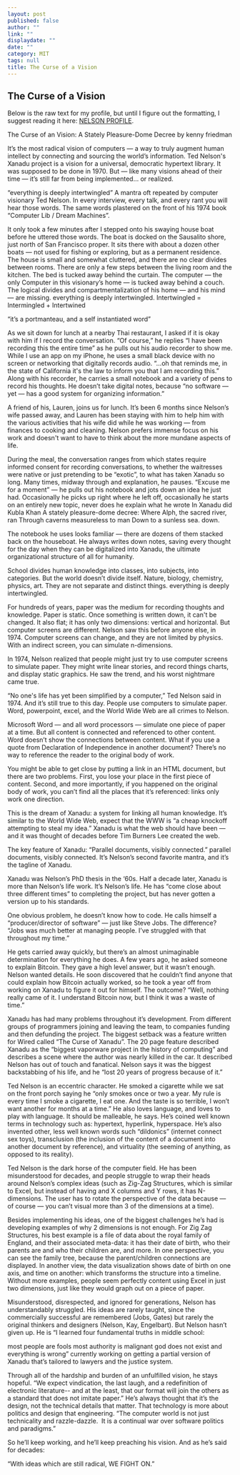 ```yaml
---
layout: post
published: false
author: ""
link: ""
displaydate: ""
date: ""
category: MIT
tags: null
title: The Curse of a Vision
---
```


## The Curse of a Vision

Below is the raw text for my profile, but until I figure out the formatting, I suggest reading it here: [NELSON PROFILE](https://www.dropbox.com/s/eexplekmtb0yb10/Nelson%20Profile.pdf?dl=0).

The Curse of an Vision:
A Stately Pleasure-Dome Decree
by kenny friedman

It’s the most radical vision of computers — a way to truly augment human intellect by connecting and sourcing the world’s information. Ted Nelson's Xanadu project is a vision for a universal, democratic hypertext library. It was supposed to be done in 1970. But — like many visions ahead of their time — it’s still far from being implemented… or realized.


“everything is deeply intertwingled” A mantra oft repeated by computer visionary Ted Nelson. In every interview, every talk, and every rant you will hear those words. The same words plastered on the front of his 1974 book “Computer Lib / Dream Machines”.

It only took a few minutes after I stepped onto his swaying house boat before he uttered those words. The boat is docked on the Sausalito shore, just north of San Francisco proper. It sits there with about a dozen other boats — not used for fishing or exploring, but as a permanent residence. The house is small and somewhat cluttered, and there are no clear divides between rooms. There are only a few steps between the living room and the kitchen. The bed is tucked away behind the curtain. The computer — the only Computer in this visionary’s home — is tucked away behind a couch. The logical divides and compartmentalization of his home — and his mind — are missing. everything is deeply intertwingled.
Intertwingled =  Intermingled + Intertwined

“it’s a portmanteau, and a self instantiated word” 

As we sit down for lunch at a nearby Thai restaurant, I asked if it is okay with him if I record the conversation. “Of course,” he replies “I have been recording this the entire time” as he pulls out his audio recorder to show me. While I use an app on my iPhone, he uses a small black device with no screen or networking that digitally records audio. “…oh that reminds me, in the state of California it's the law to inform you that I am recording this.” Along with his recorder, he carries a small notebook and a variety of pens to record his thoughts. He doesn’t take digital notes, because “no software — yet — has a good system for organizing information.”

A friend of his, Lauren, joins us for lunch. It’s been 6 months since Nelson’s wife passed away, and Lauren has been staying with him to help him with the various activities that his wife did while he was working — from finances to cooking and cleaning. Nelson prefers immense focus on his work and doesn't want to have to think about the more mundane aspects of life.

During the meal, the conversation ranges from which states require informed consent for recording conversations, to whether the waitresses were native or just pretending to be “exotic”, to what has taken Xanadu so long. Many times, midway through and explanation, he pauses. “Excuse me for a moment” — he pulls out his notebook and jots down an idea he just had. Occasionally he picks up right where he left off, occasionally he starts on an entirely new topic, never does he explain what he wrote
In Xanadu did Kubla Khan
A stately pleasure-dome decree:
Where Alph, the sacred river, ran
Through caverns measureless to man
Down to a sunless sea.  down.

The notebook he uses looks familiar — there are dozens of them stacked back on the houseboat. He always writes down notes, saving every thought for the day when they can be digitalized into Xanadu, the ultimate organizational structure of all for humanity.

School divides human knowledge into classes, into subjects, into categories. But the world doesn’t divide itself. Nature, biology, chemistry, physics, art. They are not separate and distinct things. everything is deeply intertwingled.

For hundreds of years, paper was the medium for recording thoughts and knowledge. Paper is static. Once something is written down, it can't be changed. It also flat; it has only two dimensions: vertical and horizontal. But computer screens are different. Nelson saw this before anyone else, in 1974. Computer screens can change, and they are not limited by physics. With an indirect screen, you can simulate n-dimensions.

In 1974, Nelson realized that people might just try to use computer screens to simulate paper. They might write linear stories, and record things charts, and display static graphics. He saw the trend, and his worst nightmare came true.

“No one's life has yet been simplified by a computer,” Ted Nelson said in 1974. And it’s still true to this day. People use computers to simulate paper. Word, powerpoint, excel, and the World Wide Web are all crimes to Nelson.

Microsoft Word — and all word processors — simulate one piece of paper at a time. But all content is connected and referenced to other content. Word doesn’t show the connections between content. What if you use a quote from Declaration of Independence in another document? There’s no way to reference the reader to the original body of work.

You might be able to get close by putting a link in an HTML document, but there are two problems. First, you lose your place in the first piece of content. Second, and more importantly, if you happened on the original body of work, you can’t find all the places that it’s referenced: links only work one direction.

This is the dream of Xanadu: a system for linking all human knowledge. It’s similar to the World Wide Web, expect that the WWW is “a cheap knockoff attempting to steal my idea.” Xanadu is what the web should have been — and it was thought of decades before Tim Burners Lee created the web.

The key feature of Xanadu: “Parallel documents, visibly connected.” parallel documents, visibly connected. It’s Nelson’s second favorite mantra, and it’s the tagline of Xanadu.

Xanadu was Nelson’s PhD thesis in the ‘60s. Half a decade later, Xanadu is more than Nelson’s life work. It’s Nelson’s life. He has “come close about three different times” to completing the project, but has never gotten a version up to his standards.

One obvious problem, he doesn’t know how to code. He calls himself a “producer/director of software” — just like Steve Jobs. The difference? “Jobs was much better at managing people. I’ve struggled with that throughout my time.”

He gets carried away quickly, but there’s an almost unimaginable determination for everything he does. A few years ago, he asked someone to explain Bitcoin. They gave a high level answer, but it wasn’t enough. Nelson wanted details. He soon discovered that he couldn’t find anyone that could explain how Bitcoin actually worked, so he took a year off from working on Xanadu to figure it out for himself. The outcome? “Well, nothing really came of it. I understand Bitcoin now, but I think it was a waste of time.”

Xanadu has had many problems throughout it’s development. From different groups of programmers joining and leaving the team, to companies funding and then defunding the project. The biggest setback was a feature written for Wired called “The Curse of Xanadu”. The 20 page feature described Xanadu as the “biggest vaporware project in the history of computing” and describes a scene where the author was nearly killed in the car. It described Nelson has out of touch and fanatical. Nelson says it was the biggest backstabbing of his life, and he “lost 20 years of progress because of it.”

Ted Nelson is an eccentric character. He smoked a cigarette while we sat on the front porch saying he “only smokes once or two a year. My rule is every time I smoke a cigarette, I eat one. And the taste is so terrible, I won’t want another for months at a time.” He also loves language, and loves to play with language. It should be malleable, he says. He’s coined well known terms in technology such as: hypertext, hyperlink, hyperspace. He’s also invented other, less well known words such “dildonics” (internet connect sex toys), transclusion (the inclusion of the content of a document into another document by reference), and virtuality (the seeming of anything, as opposed to its reality).

Ted Nelson is the dark horse of the computer field. He has been misunderstood for decades, and people struggle to wrap their heads around Nelson’s complex ideas (such as Zig-Zag Structures, which is similar to Excel, but instead of having and X columns and Y rows, it has N-dimensions. The user has to rotate the perspective of the data because — of course — you can’t visual more than 3 of the dimensions at a time).

Besides implementing his ideas, one of the biggest challenges he’s had is developing examples of why 2 dimensions is not enough. For Zig Zag Structures, his best example is a file of data about the royal family of England, and their associated meta-data: it has their date of birth, who their parents are and who their children are, and more. In one perspective, you can see the family tree, because the parent/children connections are displayed. In another view, the data visualization shows date of birth on one axis, and time on another: which transforms the structure into a timeline.  Without more examples, people seem perfectly content using Excel in just two dimensions, just like they would graph out on a piece of paper.

Misunderstood, disrespected, and ignored for generations, Nelson has understandably struggled. His ideas are rarely taught, since the commercially successful are remembered (Jobs, Gates) but rarely the original thinkers and designers (Nelson, Kay, Engelbart). But Nelson hasn’t given up. He is
“I learned four fundamental truths in middle school:

most people are fools
most authority is malignant 
god does not exist 
and everything is wrong” currently working on getting a partial version of Xanadu that’s tailored to lawyers and the justice system.

Through all of the hardship and burden of an unfulfilled vision, he stays hopeful. “We expect vindication, the last laugh, and a redefinition of electronic literature-- and at the least, that our format will join the others as a standard that does not imitate paper.” He’s always thought that it’s the design, not the technical details that matter. That technology is more about politics and design that engineering. “The computer world is not just technicality and razzle-dazzle.  It is a continual war over software politics and paradigms.”

So he’ll keep working, and he’ll keep preaching his vision. And as he’s said for decades:

“With ideas which are still radical,
WE FIGHT ON.”